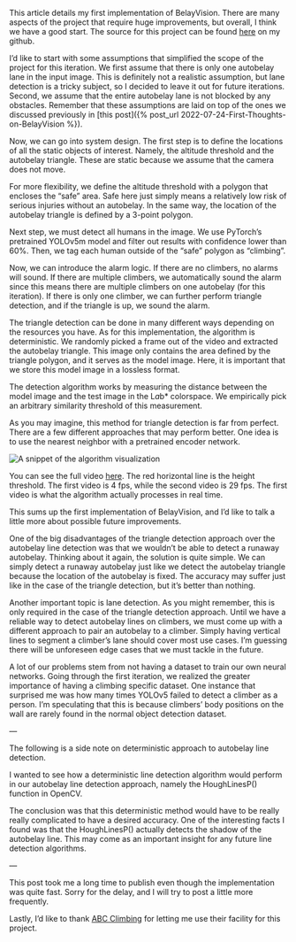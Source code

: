 This article details my first implementation of BelayVision.
There are many aspects of the project that require huge improvements, but overall, I think we have a good start.
The source for this project can be found [here](https://github.com/collodi/belayvision) on my github.

I’d like to start with some assumptions that simplified the scope of the project for this iteration.
We first assume that there is only one autobelay lane in the input image.
This is definitely not a realistic assumption, but lane detection is a tricky subject, so I decided to leave it out for future iterations.
Second, we assume that the entire autobelay lane is not blocked by any obstacles.
Remember that these assumptions are laid on top of the ones we discussed previously in [this post]({% post_url 2022-07-24-First-Thoughts-on-BelayVision %}).

Now, we can go into system design.
The first step is to define the locations of all the static objects of interest.
Namely, the altitude threshold and the autobelay triangle.
These are static because we assume that the camera does not move.

For more flexibility, we define the altitude threshold with a polygon that encloses the “safe” area.
Safe here just simply means a relatively low risk of serious injuries without an autobelay.
In the same way, the location of the autobelay triangle is defined by a 3-point polygon.

Next step, we must detect all humans in the image.
We use PyTorch’s pretrained YOLOv5m model and filter out results with confidence lower than 60%.
Then, we tag each human outside of the “safe” polygon as “climbing”.

Now, we can introduce the alarm logic.
If there are no climbers, no alarms will sound.
If there are multiple climbers, we automatically sound the alarm since this means there are multiple climbers on one autobelay (for this iteration).
If there is only one climber, we can further perform triangle detection, and if the triangle is up, we sound the alarm.

The triangle detection can be done in many different ways depending on the resources you have.
As for this implementation, the algorithm is deterministic.
We randomly picked a frame out of the video and extracted the autobelay triangle.
This image only contains the area defined by the triangle polygon, and it serves as the model image.
Here, it is important that we store this model image in a lossless format.

The detection algorithm works by measuring the distance between the model image and the test image in the L*a*b* colorspace.
We empirically pick an arbitrary similarity threshold of this measurement.

As you may imagine, this method for triangle detection is far from perfect.
There are a few different approaches that may perform better.
One idea is to use the nearest neighbor with a pretrained encoder network.

![A snippet of the algorithm visualization](/public/assets/it1.gif)

You can see the full video [here](https://photos.app.goo.gl/Bk69SvL7W2xayRfBA).
The red horizontal line is the height threshold.
The first video is 4 fps, while the second video is 29 fps.
The first video is what the algorithm actually processes in real time.

This sums up the first implementation of BelayVision, and I’d like to talk a little more about possible future improvements.

One of the big disadvantages of the triangle detection approach over the autobelay line detection was that we wouldn’t be able to detect a runaway autobelay.
Thinking about it again, the solution is quite simple.
We can simply detect a runaway autobelay just like we detect the autobelay triangle because the location of the autobelay is fixed.
The accuracy may suffer just like in the case of the triangle detection, but it’s better than nothing.

Another important topic is lane detection.
As you might remember, this is only required in the case of the triangle detection approach.
Until we have a reliable way to detect autobelay lines on climbers, we must come up with a different approach to pair an autobelay to a climber.
Simply having vertical lines to segment a climber’s lane should cover most use cases.
I’m guessing there will be unforeseen edge cases that we must tackle in the future.

A lot of our problems stem from not having a dataset to train our own neural networks.
Going through the first iteration, we realized the greater importance of having a climbing specific dataset.
One instance that surprised me was how many times YOLOv5 failed to detect a climber as a person.
I’m speculating that this is because climbers’ body positions on the wall are rarely found in the normal object detection dataset.

—

The following is a side note on deterministic approach to autobelay line detection.

I wanted to see how a deterministic line detection algorithm would perform in our autobelay line detection approach, namely the HoughLinesP() function in OpenCV.

The conclusion was that this deterministic method would have to be really really complicated to have a desired accuracy.
One of the interesting facts I found was that the HoughLinesP() actually detects the shadow of the autobelay line.
This may come as an important insight for any future line detection algorithms.

—

This post took me a long time to publish even though the implementation was quite fast.
Sorry for the delay, and I will try to post a little more frequently.

Lastly, I’d like to thank [ABC Climbing](https://www.abckidsboulder.com) for letting me use their facility for this project.
